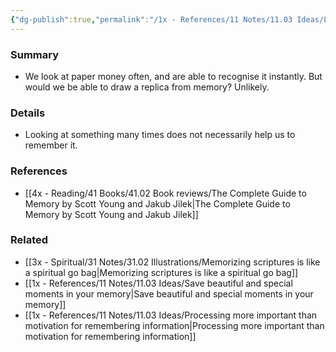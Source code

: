 ```yaml
---
{"dg-publish":true,"permalink":"/1x - References/11 Notes/11.03 Ideas/Looking at something repetitively does not guarantee remembering it/","title":"Looking at something repetitively does not guarantee remembering it","created":"2023-04-23T09:57:48.000+03:00","updated":"2024-02-14T20:18:27.742+03:00"}
---
```



### Summary
- We look at paper money often, and are able to recognise it instantly. But would we be able to draw a replica from memory? Unlikely.

### Details
- Looking at something many times does not necessarily help us to remember it.

### References
- [[4x - Reading/41 Books/41.02 Book reviews/The Complete Guide to Memory by Scott Young and Jakub Jilek\|The Complete Guide to Memory by Scott Young and Jakub Jilek]]

### Related
- [[3x - Spiritual/31 Notes/31.02 Illustrations/Memorizing scriptures is like a spiritual go bag\|Memorizing scriptures is like a spiritual go bag]]
- [[1x - References/11 Notes/11.03 Ideas/Save beautiful and special moments in your memory\|Save beautiful and special moments in your memory]]
- [[1x - References/11 Notes/11.03 Ideas/Processing more important than motivation for remembering information\|Processing more important than motivation for remembering information]]